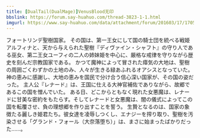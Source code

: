 ```yaml
---
title: [DualTail(DualMage)]VenusBlood无印
bbslink: https://forum.say-huahuo.com/thread-3823-1-1.html
imgurl: https://www.say-huahuo.com/data/attachment/forum/201603/17/170513qbf52r6l9lpuuz9b.jpg
---
```


フォートリンデ聖樹国家。
その国は、第一王女にして国の騎士団を統べる戦姫アルフィナと、天から与えられた聖樹『ディヴァイン・シャフト』の守り人である巫女、第二王女ユーフィの二人の姉妹姫を中心に、厳格な戒律を守りながら歴史を刻んだ宗教国家である。
かつて魔神によって冒された瘴気の大地は、聖樹の周囲ごくわずかの土地のみ、人々が生きる緑あふれるオアシスとなっていた。神の恵みに感謝し、大地の恵みを国民で分け合う信心深い国家が、その国の姿だった。
主人公『レナード』は、王国に仕える大神官補佐でありながら、故郷であるこの国を憎んでいた。
ある日、どこからともなく現れた女悪魔は、レナードに甘美な密約をもたらす。そしてレナードと女悪魔は、闇の儀式によってこの国を転覆させ、負の理想郷を作り出すことを誓う。
生贄となるのは、国家の象徴たる麗しき姫君たち。彼女達を凌辱しつくし、エナジーを搾り取り、聖樹を汚染させる「グランド・フォール（大奈落堕ち）」は、まさに始まったばかりだった……。<!--more-->
